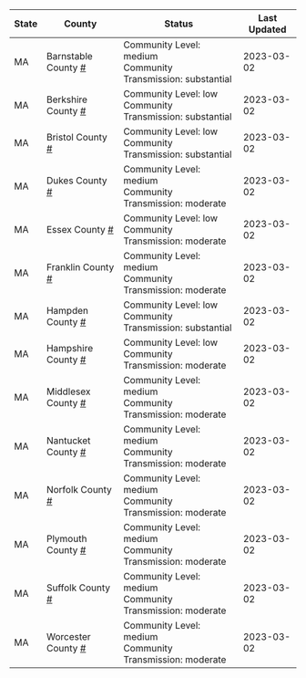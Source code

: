 State | County | Status | Last Updated
--- | --- | --- | --- 
MA | Barnstable County <a href="#barnstable_county">#</a> | <a name="barnstable_county"></a>Community Level: medium<br/>Community Transmission: substantial | 2023-03-02
MA | Berkshire County <a href="#berkshire_county">#</a> | <a name="berkshire_county"></a>Community Level: low<br/>Community Transmission: substantial | 2023-03-02
MA | Bristol County <a href="#bristol_county">#</a> | <a name="bristol_county"></a>Community Level: low<br/>Community Transmission: substantial | 2023-03-02
MA | Dukes County <a href="#dukes_county">#</a> | <a name="dukes_county"></a>Community Level: medium<br/>Community Transmission: moderate | 2023-03-02
MA | Essex County <a href="#essex_county">#</a> | <a name="essex_county"></a>Community Level: low<br/>Community Transmission: moderate | 2023-03-02
MA | Franklin County <a href="#franklin_county">#</a> | <a name="franklin_county"></a>Community Level: medium<br/>Community Transmission: moderate | 2023-03-02
MA | Hampden County <a href="#hampden_county">#</a> | <a name="hampden_county"></a>Community Level: low<br/>Community Transmission: substantial | 2023-03-02
MA | Hampshire County <a href="#hampshire_county">#</a> | <a name="hampshire_county"></a>Community Level: low<br/>Community Transmission: moderate | 2023-03-02
MA | Middlesex County <a href="#middlesex_county">#</a> | <a name="middlesex_county"></a>Community Level: medium<br/>Community Transmission: moderate | 2023-03-02
MA | Nantucket County <a href="#nantucket_county">#</a> | <a name="nantucket_county"></a>Community Level: medium<br/>Community Transmission: moderate | 2023-03-02
MA | Norfolk County <a href="#norfolk_county">#</a> | <a name="norfolk_county"></a>Community Level: medium<br/>Community Transmission: moderate | 2023-03-02
MA | Plymouth County <a href="#plymouth_county">#</a> | <a name="plymouth_county"></a>Community Level: medium<br/>Community Transmission: moderate | 2023-03-02
MA | Suffolk County <a href="#suffolk_county">#</a> | <a name="suffolk_county"></a>Community Level: medium<br/>Community Transmission: moderate | 2023-03-02
MA | Worcester County <a href="#worcester_county">#</a> | <a name="worcester_county"></a>Community Level: medium<br/>Community Transmission: moderate | 2023-03-02
